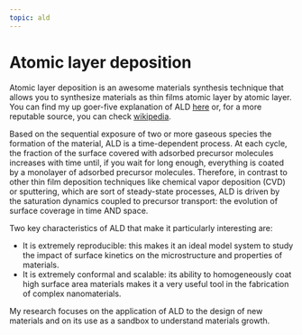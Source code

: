 ```yaml
---
topic: ald
---
```


# Atomic layer deposition

Atomic layer deposition is an awesome materials synthesis technique that
allows you to synthesize materials as thin films atomic layer by atomic
layer. You can find my up goer-five explanation of ALD
[here](/stuff/upgoer.html) or, for a
more reputable source, you can check
[wikipedia](https://en.wikipedia.org/wiki/Atomic_layer_deposition).

Based on the sequential exposure of two or more gaseous species the
formation of the material, ALD is a time-dependent process. At each
cycle, the fraction of the surface covered with adsorbed precursor
molecules increases with time until, if you wait for long enough,
everything is coated by a monolayer of adsorbed precursor molecules.
Therefore, in contrast to other thin film deposition techniques like
chemical vapor deposition (CVD) or sputtering, which are sort of
steady-state processes, ALD is driven by the saturation dynamics coupled
to precursor transport: the evolution of surface coverage in time AND
space.

Two key characteristics of ALD that make it particularly interesting
are:

-   It is extremely reproducible: this makes it an ideal model system to
    study the impact of surface kinetics on the microstructure and
    properties of materials.
-   It is extremely conformal and scalable: its ability to homogeneously
    coat high surface area materials makes it a very useful tool in the
    fabrication of complex nanomaterials.

My research focuses on the application of ALD to the design of new
materials and on its use as a sandbox to understand materials growth.
